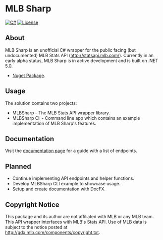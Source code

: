 # MLB Sharp
[![C#](https://img.shields.io/badge/Language-CSharp-darkgreen.svg)](https://en.wikipedia.org/wiki/C_Sharp_(programming_language)) [![License](https://img.shields.io/badge/License-MIT-red.svg)](https://opensource.org/licenses/MIT)

## About

MLB Sharp is an unofficial C# wrapper for the public facing (but undocumented) MLB Stats API (http://statsapi.mlb.com/). Currently in an early alpha status, MLB Sharp is in active development and is built on .NET 5.0. 

* [Nuget Package](https://www.nuget.org/packages/MLBSharp).

## Usage

The solution contains two projects: 

* MLBSharp - The MLB Stats API wrapper library.
* MLBSharp Cli - Command line app which contains an example implementation of MLB Sharp's features.

## Documentation

Visit the [documentation page](https://github.com/markjamesm/MLB-Sharp/blob/master/Documentation.md) for a guide with a list of endpoints.

## Planned

* Continue implementing API endpoints and helper functions. 
* Develop MLBSharp CLI example to showcase usage.
* Setup and create documentation with DocFX.

## Copyright Notice 

This package and its author are not affiliated with MLB or any MLB team. This API wrapper interfaces with MLB's Stats API. Use of MLB data is subject to the notice posted at http://gdx.mlb.com/components/copyright.txt.
